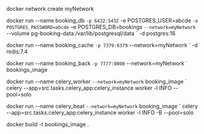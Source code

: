 docker network create myNetwork

docker run --name booking_db `
    -p 6432:5432 `
    -e POSTGRES_USER=abcde `
    -e POSTGRES_PASSWORD=abcde `
    -e POSTGRES_DB=bookings `
    --network=myNetwork `
    --volume pg-booking-data:/var/lib/postgresql/data `
    -d postgres:16

docker run --name booking_cache `
    -p 7379:6379 `
    --network=myNetwork `
    -d redis:7.4

docker run --name booking_back `
    -p 7777:8000 `
    --network=myNetwork `
    bookings_image

docker run --name celery_worker `
    --network=myNetwork `
    booking_image `
    celery --app=src.tasks.celery_app:celery_instance worker -l INFO --pool=solo

docker run --name celery_beat `
    --network=myNetwork `
    booking_image `
    celery --app=src.tasks.celery_app:celery_instance worker -l INFO -B --pool=solo

docker build -t bookings_image .    
